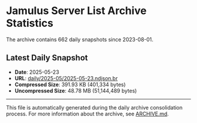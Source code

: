 # Jamulus Server List Archive Statistics

The archive contains 662 daily snapshots since 2023-08-01.

## Latest Daily Snapshot

- **Date**: 2025-05-23
- **URL**: [daily/2025-05/2025-05-23.ndjson.br](https://jamulus-archive.ap-south-1.linodeobjects.com/main/daily/2025-05/2025-05-23.ndjson.br)
- **Compressed Size**: 391.93 KB (401,334 bytes)
- **Uncompressed Size**: 48.78 MB (51,144,489 bytes)

---

This file is automatically generated during the daily archive consolidation process.
For more information about the archive, see [ARCHIVE.md](ARCHIVE.md).

